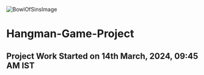 ![BowlOfSinsImage](BowlOfSins.jpg)
# Hangman-Game-Project

## Project Work Started on 14th March, 2024, 09:45 AM IST
